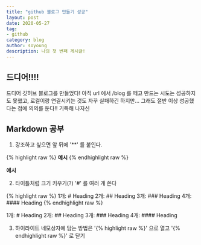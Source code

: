 ```yaml
---
title: "github 블로그 만들기 성공"
layout: post
date: 2020-05-27
tag:
- github
category: blog
author: soyoung
description: 나의 첫 번째 게시글!
---
```


## 드디어!!!!
드디어 깃허브 블로그를 만들었다! 아직 url 에서 /blog 를 떼고 만드는 시도는 성공하지도 못했고,
로컬이랑 연결시키는 것도 자꾸 실패하긴 하지만...
그래도 절반 이상 성공했다는 점에 의의를 둔다!! 기특해 나자신


## Markdown 공부
1. 강조하고 싶으면 앞 뒤에 '**' 를 붙인다.

{% highlight raw %}
**예시**
{% endhighlight raw %}

**예시**

2. 타이틀처럼 크기 키우기(?)
'#' 를 여러 개 쓴다

{% highlight raw %}
1개: # Heading
2개: ## Heading
3개: ### Heading
4개: #### Heading
{% endhighlight raw %}

1개: # Heading
2개: ## Heading
3개: ### Heading
4개: #### Heading

3. 하이라이트
네모상자에 담는 방법은 '{% highlight raw %}' 으로 열고 '{% endhighlight raw %}' 로 닫기

